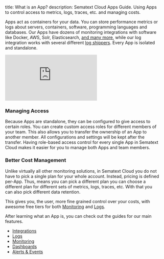 title: What is an App?
description: Sematext Cloud Apps Guide. Using Apps to control access to metrics, logs, traces, etc. and managing costs.

Apps act as containers for your data. You can store performance
metrics or logs about servers, containers, software, programming
languages and databases. Our Apps have dozens of monitoring
integrations with software like Docker, AWS, Solr, Elasticsearch, [and
many more](https://sematext.com/docs/integration/), while our log
integration works with several different [log
shippers](https://sematext.com/docs/integration/#log-shippers). Every
App is isolated and standalone.

<div class="video_container">
<iframe src="https://www.youtube.com/embed/TR_qXdR8DVk" 
frameborder="0" allow="autoplay; encrypted-media" 
allowfullscreen class="video"></iframe>
</div>

### Managing Access

Because Apps are standalone, they can be configured to give access to
certain roles. You can create custom access roles for different
members of your team. This also allows you to transfer the ownership
of an App to another member. All configurations and settings will be
kept after the transfer. Having role-based access control for every
single App in Sematext Cloud makes it easier for you to manage both
Apps and team members.

### Better Cost Management

Unlike virtually all other monitoring solutions, in Sematext Cloud you
do not have to pick a single plan for your whole account.  Instead,
pricing is defined per-App.  Thus, means you can pick a different plan
you can choose a different plan for different sets of metrics, logs,
traces, etc.  With that you can also pick different data retention.

This gives you, the user, more fine grained control over your costs,
with awesome free tiers for both
[Monitoring](https://sematext.com/spm/pricing/) and
[Logs](https://sematext.com/logsene/pricing/).


After learning what an App is, you can check out the guides for our main features.

- [Integrations](/guide/integrations-guide/)
- [Logs](/logs/)
- [Monitoring](/monitoring/)
- [Dashboards](/guide/dashboards-guide/)
- [Alerts & Events](/guide/alerts-and-events-guide/)
